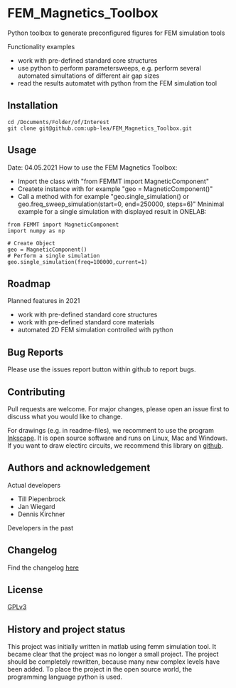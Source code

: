 # FEM_Magnetics_Toolbox
Python toolbox to generate preconfigured figures for FEM simulation tools

Functionality examples
 * work with pre-defined standard core structures
 * use python to perform parametersweeps, e.g. perform several automated simultations of different air gap sizes
 * read the results automatet with python from the FEM simulation tool



## Installation
```
cd /Documents/Folder/of/Interest   
git clone git@github.com:upb-lea/FEM_Magnetics_Toolbox.git
```


## Usage
Date: 04.05.2021
How to use the FEM Magnetics Toolbox:
* Import the class with "from FEMMT import MagneticComponent"
* Createte instance with for example "geo = MagneticComponent()"
* Call a method with for example "geo.single_simulation() or geo.freq_sweep_simulation(start=0, end=250000, steps=6)"
Mninimal example for a single simulation with displayed result in ONELAB:
```
from FEMMT import MagneticComponent
import numpy as np

# Create Object
geo = MagneticComponent()
# Perform a single simulation
geo.single_simulation(freq=100000,current=1)
```

## Roadmap
Planned features in 2021
* work with pre-defined standard core structures
* work with pre-defined standard core materials
* automated 2D FEM simulation controlled with python

## Bug Reports
Please use the issues report button within github to report bugs.

## Contributing
Pull requests are welcome. For major changes, please open an issue first to discuss what you would like to change.

For drawings (e.g. in readme-files), we recomment to use the program [Inkscape](https://inkscape.org/). It is open source software and runs on Linux, Mac and Windows. If you want to draw electirc circuits, we recommend this library on [github](https://github.com/upb-lea/Inkscape_electric_Symbols).

## Authors and acknowledgement
Actual developers
 * Till Piepenbrock
 * Jan Wiegard
 * Dennis Kirchner

Developers in the past


## Changelog
Find the changelog [here](CHANGELOG.md)

## License
[GPLv3](https://choosealicense.com/licenses/gpl-3.0/)

## History and project status
This project was initially written in matlab using femm simulation tool. It became clear that the project was no longer a small project. The project should be completely rewritten, because many new complex levels have been added. To place the project in the open source world, the programming language python is used.      
